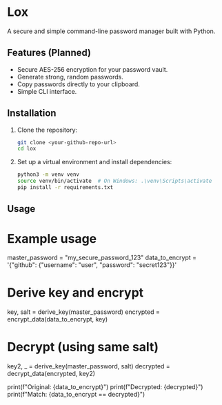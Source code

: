 # Lox

A secure and simple command-line password manager built with Python.

## Features (Planned)

*   Secure AES-256 encryption for your password vault.
*   Generate strong, random passwords.
*   Copy passwords directly to your clipboard.
*   Simple CLI interface.

## Installation

1.  Clone the repository:
    ```bash
    git clone <your-github-repo-url>
    cd lox
    ```

2.  Set up a virtual environment and install dependencies:
    ```bash
    python3 -m venv venv
    source venv/bin/activate  # On Windows: .\venv\Scripts\activate
    pip install -r requirements.txt
    ```

## Usage
# Example usage
master_password = "my_secure_password_123"
data_to_encrypt = '{"github": {"username": "user", "password": "secret123"}}'

# Derive key and encrypt
key, salt = derive_key(master_password)
encrypted = encrypt_data(data_to_encrypt, key)

# Decrypt (using same salt)
key2, _ = derive_key(master_password, salt)
decrypted = decrypt_data(encrypted, key2)

print(f"Original: {data_to_encrypt}")
print(f"Decrypted: {decrypted}")
print(f"Match: {data_to_encrypt == decrypted}")

